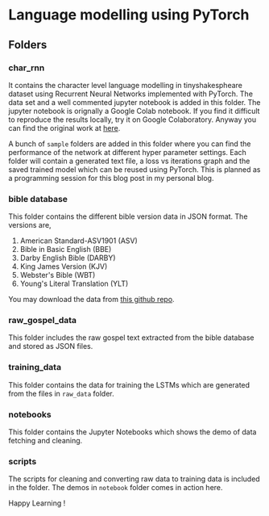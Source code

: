 # Language modelling using PyTorch

## Folders

### char_rnn

It contains the character level language modelling in tinyshakespheare dataset using Recurrent Neural Networks implemented with PyTorch. The data set and a well commented jupyter notebook is added in this folder. The jupyter notebook is orignally a Google Colab notebook. If you find it difficult to reproduce the results locally, try it on Google Colaboratory. Anyway you can find the original work at [here](https://drive.google.com/file/d/12pEy-aOS0_PiVkFgxyINmBbtuvB5TqV5/view?usp=sharing).   

A bunch of `sample` folders are added in this folder where you can find the performance of the network at different hyper parameter settings. Each folder will contain a generated text file, a loss vs iterations graph and the saved trained model which can be reused using PyTorch. This is planned as a programming session for this blog post in my personal blog.

### bible database  

This folder contains the different bible version data in JSON format. The versions are, 

1. American Standard-ASV1901 (ASV)
2. Bible in Basic English (BBE)
3. Darby English Bible (DARBY)
4. King James Version (KJV)
5. Webster's Bible (WBT)
6. Young's Literal Translation (YLT)

You may download the data from [this github repo](https://github.com/scrollmapper/bible_databases). 

### raw_gospel_data 

This folder includes the raw gospel text extracted from the bible database and stored as JSON files.  

### training_data 

This folder contains the data for training the LSTMs which are generated from the files in `raw_data` folder.  

### notebooks 

This folder contains the Jupyter Notebooks which shows the demo of data fetching and cleaning.  

### scripts

The scripts for cleaning and converting raw data to training data is included in the folder. The demos in `notebook` folder comes in action here. 

Happy Learning !